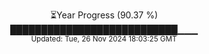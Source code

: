 <p align="center">
⏳Year Progress (90.37 %)<br>
███████████████████████████▁▁▁ <br>
<sub>Updated: Tue, 26 Nov 2024 18:03:25 GMT</sub>
</p>

